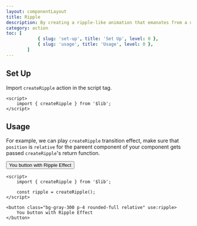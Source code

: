 ```yaml
---
layout: componentLayout
title: Ripple
description: By creating a ripple-like animation that emanates from a user's interaction
category: action
toc: [
			{ slug: 'set-up', title: 'Set Up', level: 0 },
			{ slug: 'usage', title: 'Usage', level: 0 },
		]
---
```


<script>
	import { createRipple } from '$lib';
	import PropertyTable from "../../../global-components/PropertyTable.svelte"
	import * as Component from "../../../mdsvex/+layout.svelte"

  const ripple = createRipple();
</script>

## Set Up

Import `createRipple` action in the script tag.

```svelte
<script>
	import { createRipple } from '$lib';
</script>
```

## Usage

For example, we can play `createRipple` transition effect, make sure that `position` is `relative` for the pareent component of your component gets passed `createRipple`'s return function.

<button class="bg-gray-300 p-4 rounded-full relative" use:ripple>You button with Ripple Effect</button>

```svelte
<script>
	import { createRipple } from '$lib';

	const ripple = createRipple();
</script>

<button class="bg-gray-300 p-4 rounded-full relative" use:ripple>
	You button with Ripple Effect
</button>
```

